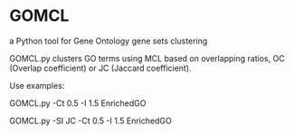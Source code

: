 # GOMCL
a Python tool for Gene Ontology gene sets clustering


GOMCL.py clusters GO terms using MCL based on overlapping ratios, OC (Overlap coefficient) or JC (Jaccard coefficient).

Use examples:

GOMCL.py -Ct 0.5 -I 1.5 EnrichedGO

GOMCL.py -SI JC -Ct 0.5 -I 1.5 EnrichedGO


